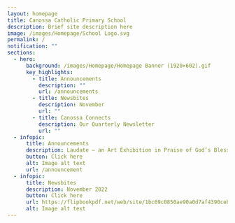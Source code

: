 ```yaml
---
layout: homepage
title: Canossa Catholic Primary School
description: Brief site description here
image: /images/Homepage/School Logo.svg
permalink: /
notification: ""
sections:
  - hero:
      background: /images/Homepage/Homepage Banner (1920×602).gif
      key_highlights:
        - title: Announcements
          description: ""
          url: /announcements
        - title: Newsbites
          description: November
          url: ""
        - title: Canossa Connects
          description: Our Quarterly Newsletter
          url: ""
  - infopic:
      title: Announcements
      description: Laudate – an Art Exhibition in Praise of God’s Blessings
      button: Click here
      alt: Image alt text
      url: /announcement
  - infopic:
      title: Newsbites
      description: November 2022
      button: Click here
      url: https://flipbookpdf.net/web/site/1bc69c0850ae90a0d7af4390ceb8f7d9bed675a4202210.pdf.html
      alt: Image alt text
---
```


